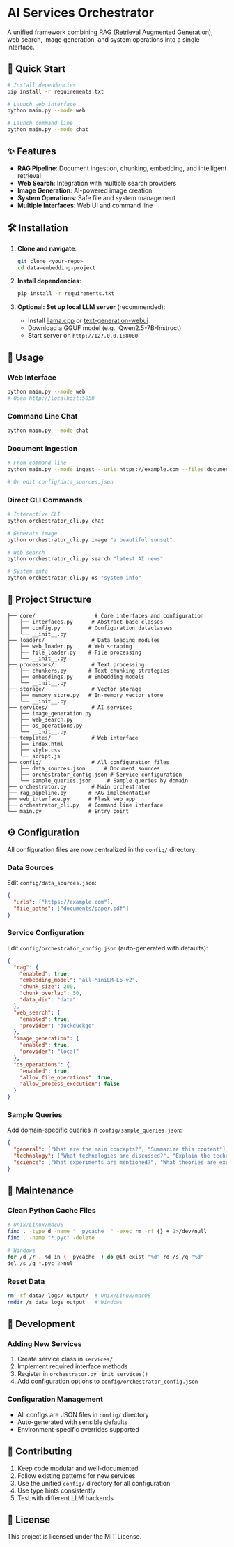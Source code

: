 # AI Services Orchestrator

A unified framework combining RAG (Retrieval Augmented Generation), web search, image generation, and system operations into a single interface.

## 🚀 Quick Start

```bash
# Install dependencies
pip install -r requirements.txt

# Launch web interface
python main.py --mode web

# Launch command line
python main.py --mode chat
```

## ✨ Features

- **RAG Pipeline**: Document ingestion, chunking, embedding, and intelligent retrieval
- **Web Search**: Integration with multiple search providers
- **Image Generation**: AI-powered image creation
- **System Operations**: Safe file and system management
- **Multiple Interfaces**: Web UI and command line

## 🛠️ Installation

1. **Clone and navigate**:
   ```bash
   git clone <your-repo>
   cd data-embedding-project
   ```

2. **Install dependencies**:
   ```bash
   pip install -r requirements.txt
   ```

3. **Optional: Set up local LLM server** (recommended):
   - Install [llama.cpp](https://github.com/ggerganov/llama.cpp) or [text-generation-webui](https://github.com/oobabooga/text-generation-webui)
   - Download a GGUF model (e.g., Qwen2.5-7B-Instruct)
   - Start server on `http://127.0.0.1:8080`

## 📖 Usage

### Web Interface
```bash
python main.py --mode web
# Open http://localhost:5050
```

### Command Line Chat
```bash
python main.py --mode chat
```

### Document Ingestion
```bash
# From command line
python main.py --mode ingest --urls https://example.com --files document.txt

# Or edit config/data_sources.json
```

### Direct CLI Commands
```bash
# Interactive CLI
python orchestrator_cli.py chat

# Generate image
python orchestrator_cli.py image "a beautiful sunset"

# Web search
python orchestrator_cli.py search "latest AI news"

# System info
python orchestrator_cli.py os "system info"
```

## 📁 Project Structure

```
├── core/                   # Core interfaces and configuration
│   ├── interfaces.py      # Abstract base classes
│   ├── config.py         # Configuration dataclasses
│   └── __init__.py
├── loaders/               # Data loading modules
│   ├── web_loader.py     # Web scraping
│   ├── file_loader.py    # File processing
│   └── __init__.py
├── processors/            # Text processing
│   ├── chunkers.py       # Text chunking strategies
│   ├── embeddings.py     # Embedding models
│   └── __init__.py
├── storage/               # Vector storage
│   ├── memory_store.py   # In-memory vector store
│   └── __init__.py
├── services/              # AI services
│   ├── image_generation.py
│   ├── web_search.py
│   ├── os_operations.py
│   └── __init__.py
├── templates/             # Web interface
│   ├── index.html
│   ├── style.css
│   └── script.js
├── config/                # All configuration files
│   ├── data_sources.json      # Document sources
│   ├── orchestrator_config.json # Service configuration
│   └── sample_queries.json     # Sample queries by domain
├── orchestrator.py        # Main orchestrator
├── rag_pipeline.py       # RAG implementation
├── web_interface.py      # Flask web app
├── orchestrator_cli.py   # Command line interface
└── main.py               # Entry point
```

## ⚙️ Configuration

All configuration files are now centralized in the `config/` directory:

### Data Sources
Edit `config/data_sources.json`:
```json
{
  "urls": ["https://example.com"],
  "file_paths": ["documents/paper.pdf"]
}
```

### Service Configuration
Edit `config/orchestrator_config.json` (auto-generated with defaults):
```json
{
  "rag": {
    "enabled": true,
    "embedding_model": "all-MiniLM-L6-v2",
    "chunk_size": 200,
    "chunk_overlap": 50,
    "data_dir": "data"
  },
  "web_search": {
    "enabled": true,
    "provider": "duckduckgo"
  },
  "image_generation": {
    "enabled": true,
    "provider": "local"
  },
  "os_operations": {
    "enabled": true,
    "allow_file_operations": true,
    "allow_process_execution": false
  }
}
```

### Sample Queries
Add domain-specific queries in `config/sample_queries.json`:
```json
{
  "general": ["What are the main concepts?", "Summarize this content"],
  "technology": ["What technologies are discussed?", "Explain the technical concepts"],
  "science": ["What experiments are mentioned?", "What theories are explained?"]
}
```

## 🧹 Maintenance

### Clean Python Cache Files
```bash
# Unix/Linux/macOS
find . -type d -name "__pycache__" -exec rm -rf {} + 2>/dev/null
find . -name "*.pyc" -delete

# Windows
for /d /r . %d in (__pycache__) do @if exist "%d" rd /s /q "%d"
del /s /q *.pyc 2>nul
```

### Reset Data
```bash
rm -rf data/ logs/ output/  # Unix/Linux/macOS
rmdir /s data logs output   # Windows
```

## 🔧 Development

### Adding New Services
1. Create service class in `services/`
2. Implement required interface methods
3. Register in `orchestrator.py` `_init_services()`
4. Add configuration options to `config/orchestrator_config.json`

### Configuration Management
- All configs are JSON files in `config/` directory
- Auto-generated with sensible defaults
- Environment-specific overrides supported

## 🤝 Contributing

1. Keep code modular and well-documented
2. Follow existing patterns for new services
3. Use the unified `config/` directory for all configuration
4. Use type hints consistently
5. Test with different LLM backends

## 📝 License

This project is licensed under the MIT License.
